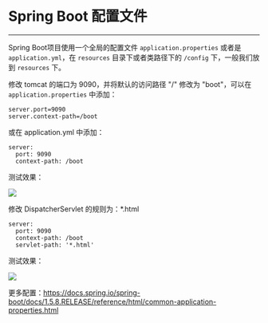 # Spring Boot 配置文件

---

Spring Boot项目使用一个全局的配置文件 `application.properties` 或者是 `application.yml`，在 `resources` 目录下或者类路径下的 `/config` 下，一般我们放到 `resources` 下。

修改 tomcat 的端口为 9090，并将默认的访问路径 "/" 修改为 "boot"，可以在 `application.properties` 中添加：

```
server.port=9090
server.context-path=/boot
```

或在 application.yml 中添加：

```
server:
  port: 9090
  context-path: /boot
```

测试效果：

![](/assets/Lusifer1509896204.png)

修改 DispatcherServlet 的规则为：\*.html

```
server:
  port: 9090
  context-path: /boot
  servlet-path: '*.html'
```

测试效果：

![](/assets/Lusifer1509896991.png)

更多配置：https://docs.spring.io/spring-boot/docs/1.5.8.RELEASE/reference/html/common-application-properties.html